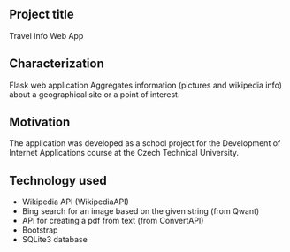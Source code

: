 ## Project title
Travel Info Web App

## Characterization
Flask web application
Aggregates information (pictures and wikipedia info) about a geographical site or a point of interest.

## Motivation
The application was developed as a school project for the Development of Internet Applications course at the Czech Technical University.

## Technology used
- Wikipedia API (WikipediaAPI)
- Bing search for an image based on the given string (from Qwant)
- API for creating a pdf from text (from ConvertAPI)
- Bootstrap
- SQLite3 database
